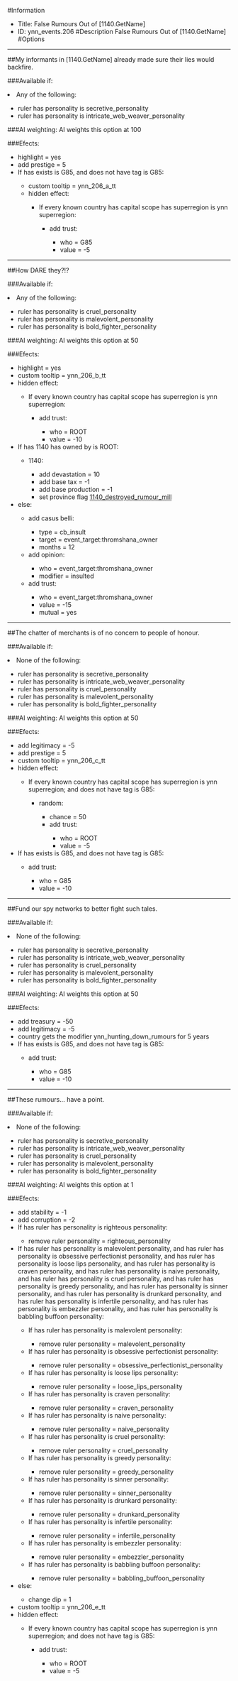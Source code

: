 #Information
 - Title: False Rumours Out of [1140.GetName]
 - ID: ynn_events.206
#Description
False Rumours Out of [1140.GetName]
#Options

___
##My informants in [1140.GetName] already made sure their lies would backfire.

###Available if:
<li>Any of the following:</li><ul><li>ruler has personality is secretive_personality</li><li>ruler has personality  is intricate_web_weaver_personality</li></ul>

###AI weighting:
AI weights this option at 100


###Efects:<ul><li>highlight = yes</li><li>add prestige = 5</li><li>If has exists is G85, and does not have tag is G85:</li><ul><li>custom tooltip = ynn_206_a_tt</li><li>hidden effect:</li><ul><li>If every known country has capital scope has superregion is ynn superregion:</li><ul><li>add trust:</li><ul><li>who = G85</li><li>value = -5</li></ul></ul></ul></ul></ul>

___
##How DARE they?!?

###Available if:
<li>Any of the following:</li><ul><li>ruler has personality is cruel_personality</li><li>ruler has personality  is malevolent_personality</li><li>ruler has personality   is bold_fighter_personality</li></ul>

###AI weighting:
AI weights this option at 50


###Efects:<ul><li>highlight = yes</li><li>custom tooltip = ynn_206_b_tt</li><li>hidden effect:</li><ul><li>If every known country has capital scope has superregion is ynn superregion:</li><ul><li>add trust:</li><ul><li>who = ROOT</li><li>value = -10</li></ul></ul></ul><li>If has 1140 has owned by is ROOT:</li><ul><li>1140:</li><ul><li>add devastation = 10</li><li>add base tax = -1</li><li>add base production = -1</li><li>set province flag [1140_destroyed_rumour_mill](../flags/1140_destroyed_rumour_mill.md)</li></ul></ul><li>else:</li><ul><li>add casus belli:</li><ul><li>type = cb_insult</li><li>target = event_target:thromshana_owner</li><li>months = 12</li></ul><li>add opinion:</li><ul><li>who = event_target:thromshana_owner</li><li>modifier = insulted</li></ul><li>add trust:</li><ul><li>who = event_target:thromshana_owner</li><li>value = -15</li><li>mutual = yes</li></ul></ul></ul>

___
##The chatter of merchants is of no concern to people of honour.

###Available if:
<li>None of the following:</li><ul><li>ruler has personality is secretive_personality</li><li>ruler has personality  is intricate_web_weaver_personality</li><li>ruler has personality   is cruel_personality</li><li>ruler has personality    is malevolent_personality</li><li>ruler has personality     is bold_fighter_personality</li></ul>

###AI weighting:
AI weights this option at 50


###Efects:<ul><li>add legitimacy = -5</li><li>add prestige = 5</li><li>custom tooltip = ynn_206_c_tt</li><li>hidden effect:</li><ul><li>If every known country has capital scope has superregion is ynn superregion; and does not have tag is G85:</li><ul><li>random:</li><ul><li>chance = 50</li><li>add trust:</li><ul><li>who = ROOT</li><li>value = -5</li></ul></ul></ul></ul><li>If has exists is G85, and does not have tag is G85:</li><ul><li>add trust:</li><ul><li>who = G85</li><li>value = -10</li></ul></ul></ul>

___
##Fund our spy networks to better fight such tales.

###Available if:
<li>None of the following:</li><ul><li>ruler has personality is secretive_personality</li><li>ruler has personality  is intricate_web_weaver_personality</li><li>ruler has personality   is cruel_personality</li><li>ruler has personality    is malevolent_personality</li><li>ruler has personality     is bold_fighter_personality</li></ul>

###AI weighting:
AI weights this option at 50


###Efects:<ul><li>add treasury = -50</li><li>add legitimacy = -5</li><li>country gets the modifier ynn_hunting_down_rumours for 5 years</li><li>If has exists is G85, and does not have tag is G85:</li><ul><li>add trust:</li><ul><li>who = G85</li><li>value = -10</li></ul></ul></ul>

___
##These rumours… have a point.

###Available if:
<li>None of the following:</li><ul><li>ruler has personality is secretive_personality</li><li>ruler has personality  is intricate_web_weaver_personality</li><li>ruler has personality   is cruel_personality</li><li>ruler has personality    is malevolent_personality</li><li>ruler has personality     is bold_fighter_personality</li></ul>

###AI weighting:
AI weights this option at 1


###Efects:<ul><li>add stability = -1</li><li>add corruption = -2</li><li>If has ruler has personality is righteous personality:</li><ul><li>remove ruler personality = righteous_personality</li></ul><li>If has ruler has personality is malevolent personality, and has ruler has personality is obsessive perfectionist personality, and has ruler has personality is loose lips personality, and has ruler has personality is craven personality, and has ruler has personality is naive personality, and has ruler has personality is cruel personality, and has ruler has personality is greedy personality, and has ruler has personality is sinner personality, and has ruler has personality is drunkard personality, and has ruler has personality is infertile personality, and has ruler has personality is embezzler personality, and has ruler has personality is babbling buffoon personality:</li><ul><li>If has ruler has personality is malevolent personality:</li><ul><li>remove ruler personality = malevolent_personality</li></ul><li>If has ruler has personality is obsessive perfectionist personality:</li><ul><li>remove ruler personality = obsessive_perfectionist_personality</li></ul><li>If has ruler has personality is loose lips personality:</li><ul><li>remove ruler personality = loose_lips_personality</li></ul><li>If has ruler has personality is craven personality:</li><ul><li>remove ruler personality = craven_personality</li></ul><li>If has ruler has personality is naive personality:</li><ul><li>remove ruler personality = naive_personality</li></ul><li>If has ruler has personality is cruel personality:</li><ul><li>remove ruler personality = cruel_personality</li></ul><li>If has ruler has personality is greedy personality:</li><ul><li>remove ruler personality = greedy_personality</li></ul><li>If has ruler has personality is sinner personality:</li><ul><li>remove ruler personality = sinner_personality</li></ul><li>If has ruler has personality is drunkard personality:</li><ul><li>remove ruler personality = drunkard_personality</li></ul><li>If has ruler has personality is infertile personality:</li><ul><li>remove ruler personality = infertile_personality</li></ul><li>If has ruler has personality is embezzler personality:</li><ul><li>remove ruler personality = embezzler_personality</li></ul><li>If has ruler has personality is babbling buffoon personality:</li><ul><li>remove ruler personality = babbling_buffoon_personality</li></ul></ul><li>else:</li><ul><li>change dip = 1</li></ul><li>custom tooltip = ynn_206_e_tt</li><li>hidden effect:</li><ul><li>If every known country has capital scope has superregion is ynn superregion; and does not have tag is G85:</li><ul><li>add trust:</li><ul><li>who = ROOT</li><li>value = -5</li></ul></ul></ul></ul>
